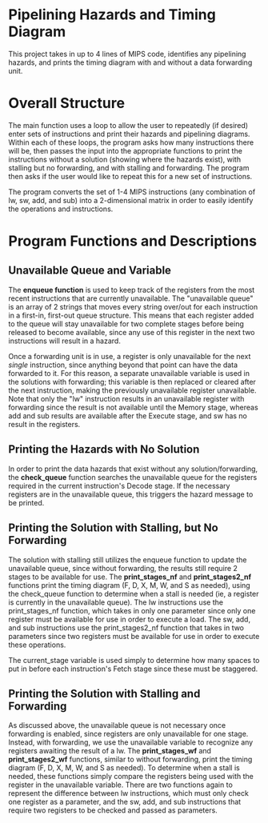 # Pipelining Hazards and Timing Diagram
This project takes in up to 4 lines of MIPS code, identifies any pipelining hazards, and prints the timing diagram with and without a data forwarding unit.

# Overall Structure
The main function uses a loop to allow the user to repeatedly (if desired) enter sets of instructions and print their hazards and pipelining diagrams. Within each of these loops, the program asks how many instructions there will be, then passes the input into the appropriate functions to print the instructions without a solution (showing where the hazards exist), with stalling but no forwarding, and with stalling and forwarding. The program then asks if the user would like to repeat this for a new set of instructions.

The program converts the set of 1-4 MIPS instructions (any combination of lw, sw, add, and sub) into a 2-dimensional matrix in order to easily identify the operations and instructions.


# Program Functions and Descriptions

## Unavailable Queue and Variable
The **enqueue function** is used to keep track of the registers from the most recent instructions that are currently unavailable. The "unavailable queue" is an array of 2 strings that moves every string over/out for each instruction in a first-in, first-out queue structure. This means that each register added to the queue will stay unavailable for two complete stages before being released to become available, since any use of this register in the next two instructions will result in a hazard.

Once a forwarding unit is in use, a register is only unavailable for the next _single_ instruction, since anything beyond that point can have the data forwarded to it. For this reason, a separate unavailable variable is used in the solutions with forwarding; this variable is then replaced or cleared after the next instruction, making the previously unavailable register unavailable. Note that only the "lw" instruction results in an unavailable register with forwarding since the result is not available until the Memory stage, whereas add and sub results are available after the Execute stage, and sw has no result in the registers.

## Printing the Hazards with No Solution
In order to print the data hazards that exist without any solution/forwarding, the **check_queue** function searches the unavailable queue for the registers required in the current instruction's Decode stage. If the necessary registers are in the unavailable queue, this triggers the hazard message to be printed.


## Printing the Solution with Stalling, but No Forwarding
The solution with stalling still utilizes the enqueue function to update the unavailable queue, since without forwarding, the results still require 2 stages to be available for use. The **print_stages_nf** and **print_stages2_nf** functions print the timing diagram (F, D, X, M, W, and S as needed), using the check_queue function to determine when a stall is needed (ie, a register is currently in the unavailable queue). The lw instructions use the print_stages_nf function, which takes in only one parameter since only one register must be available for use in order to execute a load. The sw, add, and sub instructions use the print_stages2_nf function that takes in two parameters since two registers must be available for use in order to execute these operations.

The current_stage variable is used simply to determine how many spaces to put in before each instruction's Fetch stage since these must be staggered.

## Printing the Solution with Stalling and Forwarding
As discussed above, the unavailable queue is not necessary once forwarding is enabled, since registers are only unavailable for one stage. Instead, with forwarding, we use the unavailable variable to recognize any registers awaiting the result of a lw. The **print_stages_wf** and **print_stages2_wf** functions, similar to without forwarding, print the timing diagram (F, D, X, M, W, and S as needed). To determine when a stall is needed, these functions simply compare the registers being used with the register in the unavailable variable. There are two functions again to represent the difference between lw instructions, which must only check one register as a parameter, and the sw, add, and sub instructions that require two registers to be checked and passed as parameters.
